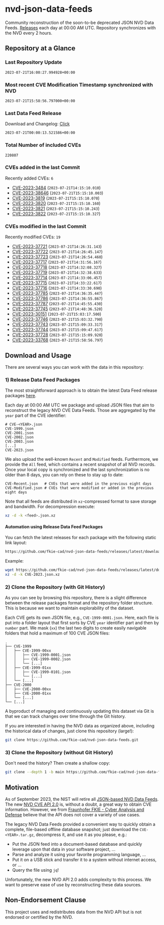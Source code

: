 # nvd-json-data-feeds

Community reconstruction of the soon-to-be deprecated JSON NVD Data Feeds. 
[Releases](https://github.com/fkie-cad/nvd-json-data-feeds/releases/latest) each day at 00:00 AM UTC.
Repository synchronizes with the NVD every 2 hours.

## Repository at a Glance

### Last Repository Update

```plain
2023-07-21T16:00:27.994928+00:00
```

### Most recent CVE Modification Timestamp synchronized with NVD

```plain
2023-07-21T15:58:56.797000+00:00
```

### Last Data Feed Release

Download and Changelog: [Click](https://github.com/fkie-cad/nvd-json-data-feeds/releases/latest)

```plain
2023-07-21T00:00:13.521586+00:00
```

### Total Number of included CVEs

```plain
220807
```

### CVEs added in the last Commit

Recently added CVEs: `6`

* [CVE-2023-3484](CVE-2023/CVE-2023-34xx/CVE-2023-3484.json) (`2023-07-21T14:15:10.010`)
* [CVE-2023-38646](CVE-2023/CVE-2023-386xx/CVE-2023-38646.json) (`2023-07-21T15:15:10.003`)
* [CVE-2023-3819](CVE-2023/CVE-2023-38xx/CVE-2023-3819.json) (`2023-07-21T15:15:10.070`)
* [CVE-2023-3820](CVE-2023/CVE-2023-38xx/CVE-2023-3820.json) (`2023-07-21T15:15:10.160`)
* [CVE-2023-3821](CVE-2023/CVE-2023-38xx/CVE-2023-3821.json) (`2023-07-21T15:15:10.243`)
* [CVE-2023-3822](CVE-2023/CVE-2023-38xx/CVE-2023-3822.json) (`2023-07-21T15:15:10.327`)


### CVEs modified in the last Commit

Recently modified CVEs: `19`

* [CVE-2023-37721](CVE-2023/CVE-2023-377xx/CVE-2023-37721.json) (`2023-07-21T14:26:31.143`)
* [CVE-2023-37722](CVE-2023/CVE-2023-377xx/CVE-2023-37722.json) (`2023-07-21T14:26:45.147`)
* [CVE-2023-37723](CVE-2023/CVE-2023-377xx/CVE-2023-37723.json) (`2023-07-21T14:26:54.460`)
* [CVE-2023-37717](CVE-2023/CVE-2023-377xx/CVE-2023-37717.json) (`2023-07-21T14:31:56.167`)
* [CVE-2023-37718](CVE-2023/CVE-2023-377xx/CVE-2023-37718.json) (`2023-07-21T14:32:08.327`)
* [CVE-2023-37719](CVE-2023/CVE-2023-377xx/CVE-2023-37719.json) (`2023-07-21T14:32:38.633`)
* [CVE-2023-37714](CVE-2023/CVE-2023-377xx/CVE-2023-37714.json) (`2023-07-21T14:33:06.457`)
* [CVE-2023-37715](CVE-2023/CVE-2023-377xx/CVE-2023-37715.json) (`2023-07-21T14:33:22.617`)
* [CVE-2023-37716](CVE-2023/CVE-2023-377xx/CVE-2023-37716.json) (`2023-07-21T14:33:30.690`)
* [CVE-2023-37785](CVE-2023/CVE-2023-377xx/CVE-2023-37785.json) (`2023-07-21T14:36:35.447`)
* [CVE-2023-37786](CVE-2023/CVE-2023-377xx/CVE-2023-37786.json) (`2023-07-21T14:36:55.867`)
* [CVE-2023-37787](CVE-2023/CVE-2023-377xx/CVE-2023-37787.json) (`2023-07-21T14:45:55.430`)
* [CVE-2023-37745](CVE-2023/CVE-2023-377xx/CVE-2023-37745.json) (`2023-07-21T14:48:36.520`)
* [CVE-2023-30151](CVE-2023/CVE-2023-301xx/CVE-2023-30151.json) (`2023-07-21T15:03:17.500`)
* [CVE-2023-37746](CVE-2023/CVE-2023-377xx/CVE-2023-37746.json) (`2023-07-21T15:03:32.790`)
* [CVE-2023-37743](CVE-2023/CVE-2023-377xx/CVE-2023-37743.json) (`2023-07-21T15:09:33.317`)
* [CVE-2023-37744](CVE-2023/CVE-2023-377xx/CVE-2023-37744.json) (`2023-07-21T15:09:47.617`)
* [CVE-2023-37728](CVE-2023/CVE-2023-377xx/CVE-2023-37728.json) (`2023-07-21T15:15:09.920`)
* [CVE-2023-33768](CVE-2023/CVE-2023-337xx/CVE-2023-33768.json) (`2023-07-21T15:58:56.797`)


## Download and Usage

There are several ways you can work with the data in this repository:

### 1) Release Data Feed Packages

The most straightforward approach is to obtain the latest Data Feed release packages [here](https://github.com/fkie-cad/nvd-json-data-feeds/releases/latest).

Each day at 00:00 AM UTC we package and upload JSON files that aim to reconstruct the legacy NVD CVE Data Feeds.
Those are aggregated by the `year` part of the CVE identifier:

```
# CVE-<YEAR>.json
CVE-1999.json
CVE-2001.json
CVE-2002.json
CVE-2003.json
[...]
CVE-2023.json
```

We also upload the well-known `Recent` and `Modified` feeds.
Furthermore, we provide the `All` feed, which contains a recent snapshot of all NVD records.
Once your local copy is synchronized and the last synchronization is no older than 8 days, you can rely on these to stay up to date:

```plain
CVE-Recent.json   # CVEs that were added in the previous eight days
CVE-Modified.json # CVEs that were modified or added in the previous eight days
```

Note that all feeds are distributed in `xz`-compressed format to save storage and bandwidth.
For decompression execute:

```sh
xz -d -k <feed>.json.xz
```


#### Automation using Release Data Feed Packages

You can fetch the latest releases for each package with the following static link layout:

```sh
https://github.com/fkie-cad/nvd-json-data-feeds/releases/latest/download/CVE-<YEAR>.json.xz
```

Example:

```sh
wget https://github.com/fkie-cad/nvd-json-data-feeds/releases/latest/download/CVE-2023.json.xz
xz -d -k CVE-2023.json.xz
```

### 2) Clone the Repository (with Git History)

As you can see by browsing this repository, there is a slight difference between the release packages format and the repository folder structure.
This is because we want to maintain explorability of the dataset.

Each CVE gets its own JSON file, e.g., `CVE-1999-0001.json`.
Here, each file is put into a folder layout that first sorts by CVE `year` identifier part and then by `number` part.
We mask (`xx`) the last two digits to create easily navigable folders that hold a maximum of 100 CVE JSON files:

```plain
.
├── CVE-1999
│   ├── CVE-1999-00xx
│   │   ├── CVE-1999-0001.json
│   │   ├── CVE-1999-0002.json
│   │   └── [...]
│   ├── CVE-1999-01xx
│   │   ├── CVE-1999-0101.json
│   │   └── [...]
│   └── [...]
├── CVE-2000
│   ├── CVE-2000-00xx
│   ├── CVE-2000-01xx
│   └── [...]
└── [...]
```

A byproduct of managing and continuously updating this dataset via Git is that we can track changes over time through the Git history.

If you are interested in having the NVD data as organized above, including the historical data of changes, just clone this repository (large!):

```sh
git clone https://github.com/fkie-cad/nvd-json-data-feeds.git
```

### 3) Clone the Repository (without Git History)

Don't need the history? Then create a shallow copy:

```sh
git clone --depth 1 -b main https://github.com/fkie-cad/nvd-json-data-feeds.git
```

## Motivation

As of September 2023, the NIST will retire all [JSON-based NVD Data Feeds](https://nvd.nist.gov/vuln/data-feeds#divRetirementBanner-1).
The new [NVD CVE API 2.0](https://nvd.nist.gov/developers/vulnerabilities) is, without a doubt, a great way to obtain CVE information.
However, we from [Fraunhofer FKIE - Cyber Analysis and Defense](https://www.fkie.fraunhofer.de/en/departments/cad.html) believe that the API does not cover a variety of use cases.

The legacy NVD Data Feeds provided a convenient way to quickly obtain a complete, file-based offline database snapshot; just download the `CVE-<YEAR>.tar.gz`, decompress it, and use it as you please, e.g.:

* Put the JSON feed into a document-based database and quickly leverage upon that data in your software project, ...
* Parse and analyze it using your favorite programming language, ...
* Put it on a USB stick and transfer it to a system without internet access, or ...
* Query the file using `jq`!

Unfortunately, the new NVD API 2.0 adds complexity to this process.
We want to preserve ease of use by reconstructing these data sources.

## Non-Endorsement Clause

This project uses and redistributes data from the NVD API but is not endorsed or certified by the NVD.